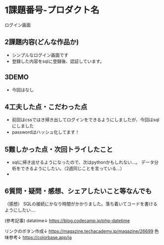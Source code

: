 
#   1課題番号-プロダクト名
ログイン画面

##  2課題内容(どんな作品か)
-   シンプルなログイン画面です
-   登録した内容をsqlに登録後、認証しています。

##  3DEMO
-   今回はなし

##  4工夫した点・こだわった点
-  前回はcssではき掃き出してログインをできるようにしましたが、今回はsqlにしました
-   passwordはハッシュ化してます！

##  5難しかった点・次回トライしたこと
-   sqlに掃き出せるようになったので、次はpythonかもしれない...。
    データ分析をできるようにしたい。（2週同じことを言っている...）
-   

##  6質問・疑問・感想、シェアしたいこと等なんでも
（感想）
SQLの接続にかなり時間がかかりました。落ち着いてコードを書けるようにしたい....


(参考記事)
datatime↓
https://blog.codecamp.jp/php-datetime

リンクのボタン作成↓
https://magazine.techacademy.jp/magazine/26699
色味参考↓
https://colorbase.app/ja
